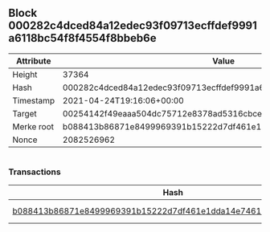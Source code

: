 ## Block 000282c4dced84a12edec93f09713ecffdef9991a6118bc54f8f4554f8bbeb6e

Attribute | Value
--- | ---
Height | 37364
Hash | 000282c4dced84a12edec93f09713ecffdef9991a6118bc54f8f4554f8bbeb6e
Timestamp | 2021-04-24T19:16:06+00:00
Target | 00254142f49eaaa504dc75712e8378ad5316cbcead634704b3734b6271167cc4
Merke root | b088413b86871e8499969391b15222d7df461e1dda14e74612eeee13f11ac1d6
Nonce | 2082526962

```

```

### Transactions

Hash | Amount
--- | ---
[b088413b86871e8499969391b15222d7df461e1dda14e74612eeee13f11ac1d6](b088413b86871e8499969391b15222d7df461e1dda14e74612eeee13f11ac1d6.md) | 10.00000000 SKEPTI 
